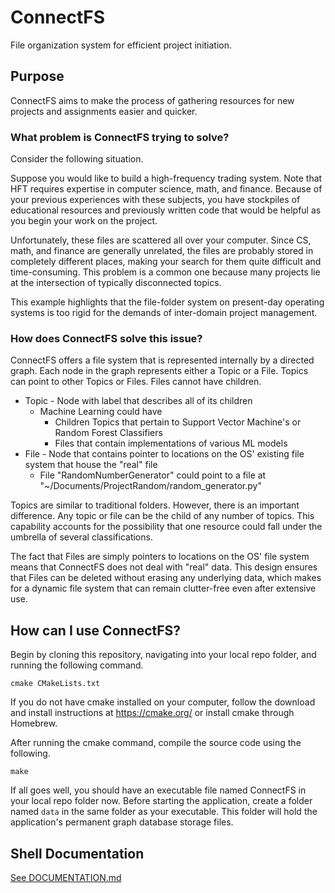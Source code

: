# ConnectFS
File organization system for efficient project initiation.

## Purpose
ConnectFS aims to make the process of gathering resources for 
new projects and assignments easier and quicker. 

### What problem is ConnectFS trying to solve?

Consider the following situation.

Suppose you would like to build a high-frequency trading system. Note that HFT
requires expertise in computer science, math, and finance. Because of your
previous experiences with these subjects, you have stockpiles of educational
resources and previously written code that would be helpful as you begin your work
on the project.

Unfortunately, these files are scattered all over your computer. Since CS, math, and finance
are generally unrelated, the files are probably stored in completely different places, 
making your search for them quite difficult and time-consuming. This problem is a common
one because many projects lie at the intersection of typically 
disconnected topics. 

This example highlights that the file-folder system on present-day operating systems
is too rigid for the demands of inter-domain project management.

### How does ConnectFS solve this issue?

ConnectFS offers a file system that is represented internally by a directed graph. Each node in the graph
represents either a Topic or a File. Topics can point to other Topics or Files. Files cannot have 
children. 

* Topic - Node with label that describes all of its children
    * Machine Learning could have
        * Children Topics that pertain to Support Vector Machine's or Random Forest Classifiers
        * Files that contain implementations of various ML models
* File - Node that contains pointer to locations on the OS' existing file system that house the "real" file
    * File "RandomNumberGenerator" could point to a file at "~/Documents/ProjectRandom/random_generator.py"

Topics are similar to traditional folders. However, there is an important difference. Any topic or file can be the 
child of any number of topics. This capability accounts for the possibility that one resource could fall under
the umbrella of several classifications.

The fact that Files are simply pointers to locations on the OS' file system means that ConnectFS does not deal with
"real" data. This design ensures that Files can be deleted without erasing any underlying data, which makes
for a dynamic file system that can remain clutter-free even after extensive use.

## How can I use ConnectFS?

Begin by cloning this repository, navigating into your local repo folder, and running the following command.

`cmake CMakeLists.txt`

If you do not have cmake installed on your computer, follow the download and install instructions at https://cmake.org/ or install cmake through Homebrew.

After running the cmake command, compile the source code using the following. 

`make`

If all goes well, you should have an executable file named ConnectFS in your local repo folder now. Before starting the application, create a folder named `data` in the same folder as your executable. 
This folder will hold the application's permanent graph database storage files.

## Shell Documentation

[See DOCUMENTATION.md](DOCUMENTATION.md)